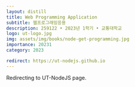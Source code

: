 ```yaml
---
layout: distill
title: Web Programming Application
subtitle: 웹프로그래밍응용
description: 259122 • 2023년 1학기 • 교통대학교
logo: ut-logo.jpg
img: assets/img/books/node-get-programming.jpg
importance: 20231
category: 2023

redirect: https://ut-nodejs.github.io
---
```


Redirecting to UT-NodeJS page.
